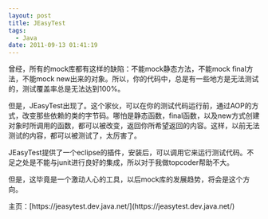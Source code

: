 ```yaml
---
layout: post
title: JEasyTest
tags:
  - Java
date: 2011-09-13 01:41:19
---
```


曾经，所有的mock库都有这样的缺陷：不能mock静态方法，不能mock final方法，不能mock new出来的对象。所以，你的代码中，总是有一些地方是无法测试的，测试覆盖率总是无法达到100%。
<p>但是，JEasyTest出现了。这个家伙，可以在你的测试代码运行前，通过AOP的方式，改变那些依赖的类的字节码。哪怕是静态函数，final函数，以及new方式创建对象时所调用的函数，都可以被改变，返回你所希望返回的内容。这样，以前无法测试的内容，都可以被测试了，太厉害了。
<p>JEasyTest提供了一个eclipse的插件，安装后，可以调用它来运行测试代码。不足之处是不能与junit进行良好的集成，所以对于我做topcoder帮助不大。
<p>但是，这毕竟是一个激动人心的工具，以后mock库的发展趋势，将会是这个方向。
<p>主页：[https://jeasytest.dev.java.net/](https://jeasytest.dev.java.net/)